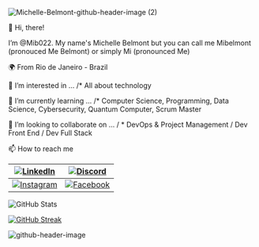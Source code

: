 ![Michelle-Belmont-github-header-image (2)](https://github.com/Mib022/Mib022/assets/101289812/ff992908-06de-4b0a-9f9b-2179858497d7)

👋 Hi, there! 

I’m @Mib022. My name's Michelle Belmont but you can call me Mibelmont (pronouced Me Belmont) or simply Mi (pronounced Me)

🌍 From Rio de Janeiro - Brazil

👀 I’m interested in ... /* All about technology

🌱 I’m currently learning ... /* Computer Science, 
Programming, Data Science, Cybersecurity, Quantum Computer, Scrum Master

💞️ I’m looking to collaborate on ... / * DevOps & Project Management / Dev Front End / Dev Full Stack

📫 How to reach me

[![LinkedIn](https://img.shields.io/badge/LinkedIn-0077B5?style=for-the-badge&logo=linkedin&logoColor=white)](https://www.linkedin.com/in/https://www.linkedin.com/in/michelle-belmont-da-costa-project-manager-devops/) | [![Discord](https://img.shields.io/badge/Discord-7289DA?style=for-the-badge&logo=discord&logoColor=white)](https://https://discord.com/channels/@Mibelmont/) |
|-----|--------|
|[![Instagram](https://img.shields.io/badge/-Instagram-%23E4405F?style=for-the-badge&logo=instagram&logoColor=white)](https://www.instagram.com/mibelmont/)|[![Facebook](https://img.shields.io/badge/Facebook-1877F2?style=for-the-badge&logo=facebook&logoColor=white)](https://www.facebook.com/michelle.belmont/)

![GitHub Stats](https://github-readme-stats.vercel.app/api?username=Mib022&theme=transparent&bg_color=000&border_color=30A3DC&show_icons=true&icon_color=30A3DC&title_color=E94D5F&text_color=FFF)

[![GitHub Streak](https://streak-stats.demolab.com/?user=Mib022&theme=bear&background=000&border=30A3DC&dates=FFF)](https://git.io/streak-stats)

![github-header-image](https://github.com/Mib022/Mib022/assets/101289812/ec755439-15bc-4077-8017-678d7ac0fa9d)
